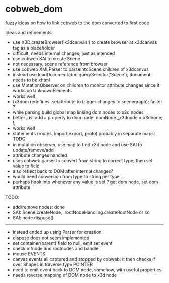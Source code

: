 # cobweb_dom
fuzzy ideas on how to link cobweb to the dom converted to first code

Ideas and refinements:

- use X3D.createBrowser('x3dcanvas') to create browser at x3dcanvas tag as a placeholder
 - difficult, needs internal changes; just <x3d> as intended
- use cobweb SAI to create Scene
 - not necessary, scene reference from browser
- use cobweb XMLParser to parseIntoScene children of x3dcanvas
 - instead use loadDocument(doc.querySelector('Scene'); document needs to be xhtml
- use MutationObserver on children to monitor attribute changes since it works on UnknownElements
 - works well
- (x3dom redefines .setattribute to trigger changes to scenegraph): faster ?
- while parsing build global map linking dom nodes to x3d nodes
- better just add a property to dom node: domNode._x3dnode = x3dnode; !;
 - works well
- statements (routes, import,export, proto) probably in separate maps: TODO
- in mutation observer, use map to find x3d node and use SAI to update/remove/add
 - attribute changes handled
 - uses cobweb parser to convert from string to correct type, then set value to field
 - also reflect back to DOM after internal changes?
 - would need conversion from type to string per type ...
 - perhaps hook into whenever any value is set ? get dom node, set dom attribute

TODO:

- add/remove nodes: done
 - SAI: Scene.createNode, .rootNodeHandling.createRootNode or so
 - SAI: node.dispose()
 - ---
 - instead ended up using Parser for creation
 - dispose does not seem implemented
 - set container(parent) field to null, emit set event
 - check mfnode and rootnodes and handle 
- mouse EVENTS:
 - canvas events all captured and stopped by cobweb; it then checks if over Shapes in traverse type POINTER
 - need to emit event back to DOM node, somehow, with useful properties 
 - needs reverse mapping of DOM node to x3d node



